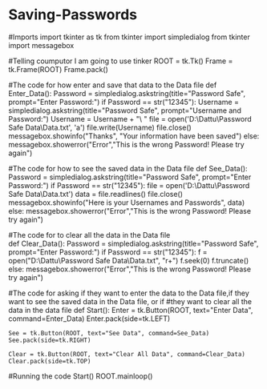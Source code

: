 # Saving-Passwords
#Imports
import tkinter as tk
from tkinter import simpledialog
from tkinter import messagebox

#Telling coumputor I am going to use tinker
ROOT = tk.Tk()
Frame = tk.Frame(ROOT)
Frame.pack()

#The code for how enter and save that data to the Data file
def Enter_Data():
    Password = simpledialog.askstring(title="Password Safe", prompt="Enter Password:")
    if Password == str("12345"):
        Username = simpledialog.askstring(title="Password Safe", prompt="Username and Password:") 
        Username = Username + "\ "
        file = open('D:\Dattu\Password Safe Data\Data.txt', 'a')
        file.write(Username)
        file.close()
        messagebox.showinfo("Thanks", "Your information have been saved")
    else:
        messagebox.showerror("Error","This is the wrong Password! Please try again")
        
#The code for how to see the saved data in the Data file
def See_Data():
    Password = simpledialog.askstring(title="Password Safe", prompt="Enter Password:")
    if Password == str("12345"):
        file = open('D:\Dattu\Password Safe Data\Data.txt')
        data = file.readlines()
        file.close()
        messagebox.showinfo("Here is your Usernames and Passwords", data)
    else:
        messagebox.showerror("Error","This is the wrong Password! Please try again")
        
#The code for to clear all the data in the Data file       
def Clear_Data():
    Password = simpledialog.askstring(title="Password Safe", prompt="Enter Password:")
    if Password == str("12345"):
        f = open("D:\Dattu\Password Safe Data\Data.txt", "r+") 
        f.seek(0) 
        f.truncate()
    else:
        messagebox.showerror("Error","This is the wrong Password! Please try again")
        
#The code for asking if they want to enter the data to the Data file,if they want to see the saved data in the Data file, or if
#they want to clear all the data in the data file
def Start():
    Enter = tk.Button(ROOT, text="Enter Data", command=Enter_Data)
    Enter.pack(side=tk.LEFT)

    See = tk.Button(ROOT, text="See Data", command=See_Data)
    See.pack(side=tk.RIGHT)
    
    Clear = tk.Button(ROOT, text="Clear All Data", command=Clear_Data)
    Clear.pack(side=tk.TOP)
    
#Running the code
Start()
ROOT.mainloop()
